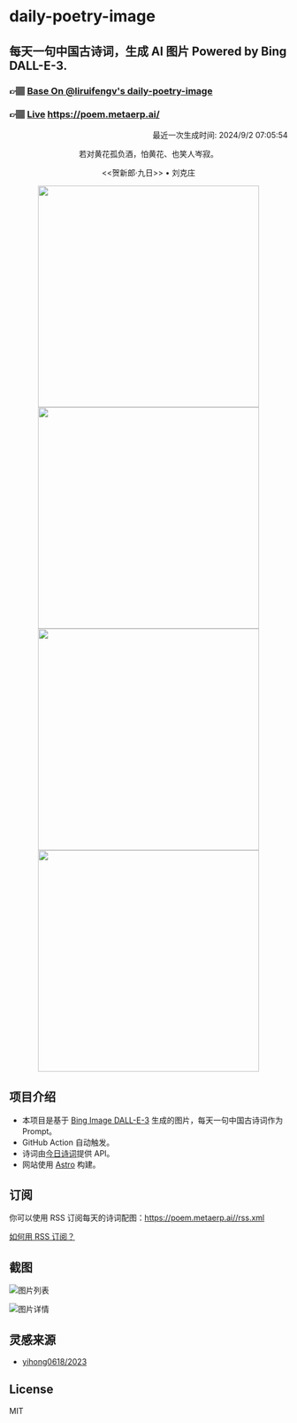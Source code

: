 
# daily-poetry-image

## 每天一句中国古诗词，生成 AI 图片 Powered by Bing DALL-E-3.

### 👉🏽 [Base On @liruifengv's daily-poetry-image](https://github.com/liruifengv/daily-poetry-image)

### 👉🏽 [Live](https://poem.metaerp.ai/) https://poem.metaerp.ai/

<p align="right">
  最近一次生成时间: 2024/9/2 07:05:54
</p>
<p align="center">
若对黄花孤负酒，怕黄花、也笑人岑寂。
</p>
<p align="center">
<<贺新郎·九日>> • 刘克庄
</p>
<p align="center">
<img src="https://tse2.mm.bing.net/th/id/OIG1.x707KFRCO1EyZxp9w_N0" height="400" width="400" />
<img src="https://tse4.mm.bing.net/th/id/OIG1.HrUoLhUzNVhps.tZMltL" height="400" width="400" />
<img src="https://tse4.mm.bing.net/th/id/OIG1.zzyP72kvUpNfTHde8hgw" height="400" width="400" />
<img src="https://tse1.mm.bing.net/th/id/OIG1.VvELvm9TPyvez_bS87Cg" height="400" width="400" />
</p>

## 项目介绍

-   本项目是基于 [Bing Image DALL-E-3](https://www.bing.com/images/create) 生成的图片，每天一句中国古诗词作为 Prompt。
-   GitHub Action 自动触发。
-   诗词由[今日诗词](https://www.jinrishici.com/)提供 API。
-   网站使用 [Astro](https://astro.build) 构建。

## 订阅

你可以使用 RSS 订阅每天的诗词配图：https://poem.metaerp.ai//rss.xml

[如何用 RSS 订阅？](https://zhuanlan.zhihu.com/p/55026716)

## 截图

![图片列表](./screenshots/01.png)

![图片详情](./screenshots/02.png)

## 灵感来源

-   [yihong0618/2023](https://github.com/yihong0618/2023)

## License

MIT
